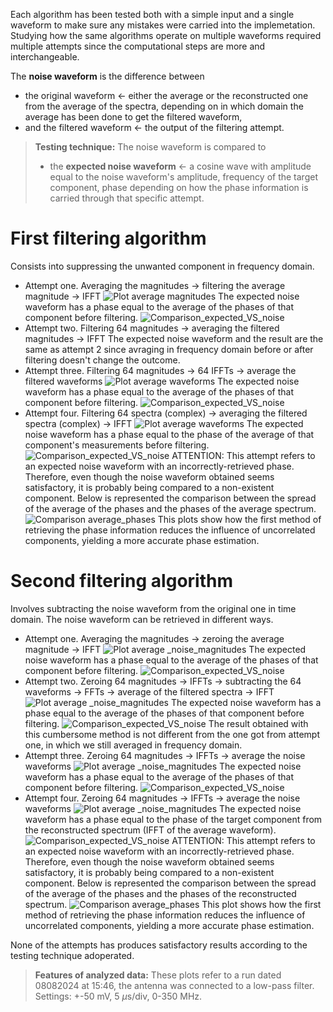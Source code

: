 Each algorithm has been tested both with a simple input and a single waveform to make sure any mistakes were carried into the implemetation. Studying how the same algorithms operate on multiple waveforms required multiple attempts since the computational steps are more and interchangeable.

The **noise waveform** is the difference between 
 - the original waveform $\longleftarrow$ either the average or the reconstructed one  from the average of the spectra, depending on in which domain the average has been done to get the filtered waveform,
- and the filtered waveform $\longleftarrow$ the output of the filtering attempt.

> **Testing technique:** The noise waveform is compared to
> - the **expected noise waveform** $\longleftarrow$ a cosine wave with amplitude equal to the noise waveform's amplitude, frequency of the target component, phase depending on how the phase information is carried through that specific attempt.

# First filtering algorithm
Consists into suppressing the unwanted component in frequency domain.

- Attempt one. Averaging the magnitudes $\longrightarrow$ filtering the average magnitude $\longrightarrow$ IFFT
  ![Plot average magnitudes](../Results/080824_15.42/method1_filtered_fft_test1.png)
  The expected noise waveform has a phase equal to the average of the phases of that component before filtering.
  ![Comparison_expected_VS_noise](../Results/080824_15.42/method1_noise_wf_test1.png)
- Attempt two. Filtering 64 magnitudes $\longrightarrow$ averaging the filtered magnitudes $\longrightarrow$ IFFT
  The expected noise waveform and the result are the same as attempt 2 since avraging in frequency domain before or after filtering doesn't change the outcome.
- Attempt three. Filtering 64 magnitudes $\longrightarrow$ 64 IFFTs $\longrightarrow$ average the filtered waveforms
  ![Plot average waveforms](../Results/080824_15.42/method3_filtered_wf_test3.png)
  The expected noise waveform has a phase equal to the average of the phases of that component before filtering.
  ![Comparison_expected_VS_noise](../Results/080824_15.42/method1_noise_wf_test3.png)
- Attempt four. Filtering 64 spectra (complex) $\longrightarrow$ averaging the filtered spectra (complex) $\longrightarrow$ IFFT
  ![Plot average waveforms](../Results/080824_15.42/method1_filtered_wf_test4.png)
  The expected noise waveform has a phase equal to the phase of the average of that component's measurements before filtering.
  ![Comparison_expected_VS_noise](../Results/080824_15.42/method1_noise_wf_test4.png)
 ATTENTION: This attempt refers to an expected noise waveform with an incorrectly-retrieved phase. Therefore, even though the noise waveform obtained seems satisfactory, it is probably being compared to a non-existent component.
  Below is represented the comparison between the spread of the average of the phases and the phases of the average spectrum.
  ![Comparison average_phases](../Results/080824_15.42/right_VS_wrong_phases.png)
  This plots show how the first method of retrieving the phase information reduces the influence of uncorrelated components, yielding a more accurate phase estimation.

# Second filtering algorithm
Involves subtracting the noise waveform from the original one in time domain. The noise waveform can be retrieved in different ways.
- Attempt one. Averaging the magnitudes $\longrightarrow$ zeroing the average magnitude $\longrightarrow$ IFFT
  ![Plot average _noise_magnitudes](../Results/080824_15.42/method2_noise_fft_test1.png)
  The expected noise waveform has a phase equal to the average of the phases of that component before filtering.
  ![Comparison_expected_VS_noise](../Results/080824_15.42/method2_noise_wf_test1.png)
- Attempt two. Zeroing 64 magnitudes $\longrightarrow$ IFFTs $\longrightarrow$ subtracting the 64 waveforms $\longrightarrow$ FFTs $\longrightarrow$ average of the filtered spectra $\longrightarrow$ IFFT
  ![Plot average _noise_magnitudes](../Results/080824_15.42/method2_filtered_fft_test2.png)
  The expected noise waveform has a phase equal to the average of the phases of that component before filtering.
  ![Comparison_expected_VS_noise](../Results/080824_15.42/method2_noise_wf_test2.png)
  The result obtained with this cumbersome method is not different from the one got from attempt one, in which we still averaged in frequency domain.
- Attempt three. Zeroing 64 magnitudes $\longrightarrow$ IFFTs $\longrightarrow$ average the noise waveforms
  ![Plot average _noise_magnitudes](../Results/080824_15.42/method2_noise_fft_test3.png)
  The expected noise waveform has a phase equal to the average of the phases of that component before filtering.
  ![Comparison_expected_VS_noise](../Results/080824_15.42/method2_noise_wf_test3.png)
- Attempt four. Zeroing 64 magnitudes $\longrightarrow$ IFFTs $\longrightarrow$ average the noise waveforms
  ![Plot average _noise_magnitudes](../Results/080824_15.42/method2_avg_noise_wf_test4.png)
  The expected noise waveform has a phase equal to the phase of the target component from the reconstructed spectrum (IFFT of the average waveform).
  ![Comparison_expected_VS_noise](../Results/080824_15.42/method2_noise_wf_test4.png)
  ATTENTION: This attempt refers to an expected noise waveform with an incorrectly-retrieved phase. Therefore, even though the noise waveform obtained seems satisfactory, it is probably being compared to a non-existent component.
  Below is represented the comparison between the spread of the average of the phases and the phases of the reconstructed spectrum.
  ![Comparison average_phases](../Results/080824_15.42/right_VS_wrong_phases.png)
  This plot shows how the first method of retrieving the phase information reduces the influence of uncorrelated components, yielding a more accurate phase estimation.

None of the attempts has produces satisfactory results according to the testing technique adoperated.

> **Features of analyzed data:** These plots refer to a run dated 08082024 at 15:46, the antenna was connected to a low-pass filter. Settings: +-50 mV, 5 $\mu$s/div, 0-350 MHz.
